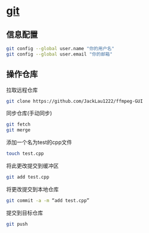 # [git](https://git-scm.com/downloads)

## 信息配置
```bash
git config --global user.name "你的用户名"
git config --global user.email "你的邮箱"
```

## 操作仓库
拉取远程仓库
```bash
git clone https://github.com/JackLau1222/ffmpeg-GUI
```
同步仓库(手动同步)
```bash
git fetch
git merge
````

添加一个名为test的cpp文件
```bash
touch test.cpp 
```
将此更改提交到缓冲区
```bash
git add test.cpp 
```
将更改提交到本地仓库
```bash
git commit -a -m “add test.cpp” 
```
提交到目标仓库
```bash
git push
```
